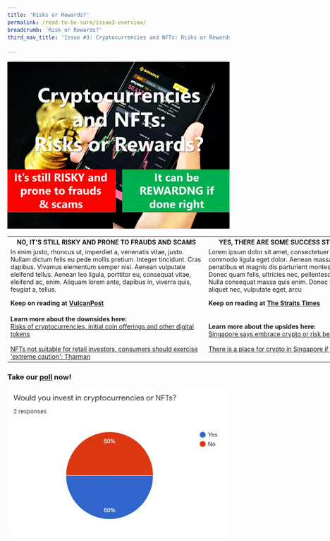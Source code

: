 ```yaml
---
title: 'Risks or Rewards?'
permalink: /read-to-be-sure/issue3-overview/
breadcrumb: 'Risk or Rewards?'
third_nav_title: 'Issue #3: Cryptocurrencies and NFTs: Risks or Rewards?'

---
```


![](../images/RTBS3-masthead.jpg)

<table style="width: 180%;" border="0" cellpadding="50">
	<tbody>
   <tr>
    <th>NO, IT'S STILL RISKY AND PRONE TO FRAUDS AND SCAMS</th>
    <th>YES, THERE ARE SOME SUCCESS STORIES IN SINGAPORE</th>
  </tr>
        <tr>
            <td>In enim justo, rhoncus ut, imperdiet a, venenatis vitae, justo. Nullam dictum felis eu pede mollis pretium. Integer tincidunt. Cras dapibus. Vivamus elementum semper nisi. Aenean vulputate eleifend tellus. Aenean leo ligula, porttitor eu, consequat vitae, eleifend ac, enim. Aliquam lorem ante, dapibus in, viverra quis, feugiat a, tellus.
<p><b>Keep on reading at <a href="https://vulcanpost.com/661378/onecoin-singapore-cryptocurrency-fraud/">VulcanPost</a></b></p></td>
            <td>Lorem ipsum dolor sit amet, consectetuer adipiscing elit. Aenean commodo ligula eget dolor. Aenean massa. Cum sociis natoque penatibus et magnis dis parturient montes, nascetur ridiculus mus. Donec quam felis, ultricies nec, pellentesque eu, pretium quis, sem. Nulla consequat massa quis enim. Donec pede justo, fringilla vel, aliquet nec, vulputate eget, arcu
<p><b>Keep on reading at <a href="https://www.straitstimes.com/life/arts/spore-project-makes-14-million-debut-with-nft-trading-cards">The Straits Times</a></b></p></td>
        </tr>
		<tr>
			<td><b>Learn more about the downsides here:</b><br>
                <a href="https://www.moneysense.gov.sg/articles/2018/10/risks-of-cryptocurrencies-initial-coin-offerings-and-other-digital-tokens">Risks of cryptocurrencies, initial coin offerings and other digital tokens</a><br>&nbsp;<br>
                                <a href="https://www.channelnewsasia.com/singapore/nft-not-suitable-retail-investors-consumers-caution-tharman-mas-2500276?cid=internal_sharetool_androidphone_16022022_cna">NFTs not suitable for retail investors, consumers should exercise 'extreme caution': Tharman</a>
                </td>
			<td><b>Learn more about the upsides here:</b><br>
                <a href="https://www.aljazeera.com/economy/2021/11/2/singapore-wants-to-be-a-crypto-hub-or-risk-being-left-behind">Singapore says embrace crypto or risk being ‘left behind’</a><br>&nbsp;<br>
                <a href="https://www.businesstimes.com.sg/banking-finance/there-is-a-place-for-crypto-in-singapore-if-regulated-tharman">There is a place for crypto in Singapore if regulated: Tharman</a>
               </td>
		</tr>
	</tbody>
</table>



### Take our **[poll](https://forms.gle/jPRLHNv5DXGgKtrEA)** now!



![](../images/rtbs3-engagement-poll-results.JPG)